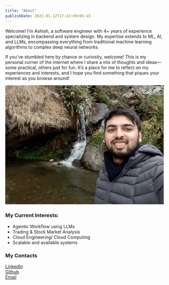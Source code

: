 ```yaml
---
title: "About"
publishDate: 2022-01-12T17:43:09+05:45
---
```


Welcome! I’m Ashish, a software engineer with 4+ years of experience specializing in backend and system design. My expertise extends to ML, AI, and LLMs, encompassing everything from traditional machine learning algorithms to complex deep neural networks.


If you’ve stumbled here by chance or curiosity, welcome! This is my personal corner of the internet where I share a mix of thoughts and ideas—some practical, others just for fun. It’s a place for me to reflect on my experiences and interests, and I hope you find something that piques your interest as you browse around!

![Me](/images/me.jpg)

### My Current Interests:

- Agentic Workflow using LLMs
- Trading & Stock Market Analysis
- Cloud Engineering/ Cloud Computing
- Scalable and available systems


### My Contacts

[LinkedIn](https://www.linkedin.com/in/ashish-s-4692b810b/)  
[Github](https://github.com/ashishsubedi)  
[Email](mailto:iamashishsubed@gmail.com)
